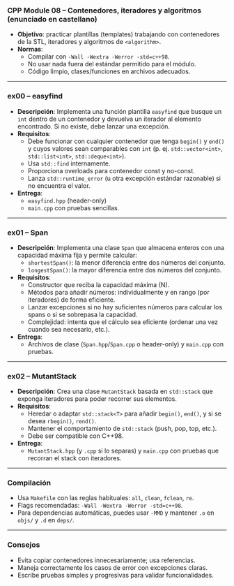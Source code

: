 ### CPP Module 08 – Contenedores, iteradores y algoritmos (enunciado en castellano)

- **Objetivo**: practicar plantillas (templates) trabajando con contenedores de la STL, iteradores y algoritmos de `<algorithm>`.
- **Normas**:
  - Compilar con `-Wall -Wextra -Werror -std=c++98`.
  - No usar nada fuera del estándar permitido para el módulo.
  - Código limpio, clases/funciones en archivos adecuados.

---

### ex00 – easyfind
- **Descripción**: Implementa una función plantilla `easyfind` que busque un `int` dentro de un contenedor y devuelva un iterador al elemento encontrado. Si no existe, debe lanzar una excepción.
- **Requisitos**:
  - Debe funcionar con cualquier contenedor que tenga `begin()` y `end()` y cuyos valores sean comparables con `int` (p. ej. `std::vector<int>`, `std::list<int>`, `std::deque<int>`).
  - Usa `std::find` internamente.
  - Proporciona overloads para contenedor const y no-const.
  - Lanza `std::runtime_error` (u otra excepción estándar razonable) si no encuentra el valor.
- **Entrega**:
  - `easyfind.hpp` (header-only)
  - `main.cpp` con pruebas sencillas.

---

### ex01 – Span
- **Descripción**: Implementa una clase `Span` que almacena enteros con una capacidad máxima fija y permite calcular:
  - `shortestSpan()`: la menor diferencia entre dos números del conjunto.
  - `longestSpan()`: la mayor diferencia entre dos números del conjunto.
- **Requisitos**:
  - Constructor que reciba la capacidad máxima (N).
  - Métodos para añadir números: individualmente y en rango (por iteradores) de forma eficiente.
  - Lanzar excepciones si no hay suficientes números para calcular los spans o si se sobrepasa la capacidad.
  - Complejidad: intenta que el cálculo sea eficiente (ordenar una vez cuando sea necesario, etc.).
- **Entrega**:
  - Archivos de clase (`Span.hpp`/`Span.cpp` o header-only) y `main.cpp` con pruebas.

---

### ex02 – MutantStack
- **Descripción**: Crea una clase `MutantStack` basada en `std::stack` que exponga iteradores para poder recorrer sus elementos.
- **Requisitos**:
  - Heredar o adaptar `std::stack<T>` para añadir `begin()`, `end()`, y si se desea `rbegin()`, `rend()`.
  - Mantener el comportamiento de `std::stack` (push, pop, top, etc.).
  - Debe ser compatible con C++98.
- **Entrega**:
  - `MutantStack.hpp` (y `.cpp` si lo separas) y `main.cpp` con pruebas que recorran el stack con iteradores.

---

### Compilación
- Usa `Makefile` con las reglas habituales: `all`, `clean`, `fclean`, `re`.
- Flags recomendadas: `-Wall -Wextra -Werror -std=c++98`.
- Para dependencias automáticas, puedes usar `-MMD` y mantener `.o` en `objs/` y `.d` en `deps/`.

---

### Consejos
- Evita copiar contenedores innecesariamente; usa referencias.
- Maneja correctamente los casos de error con excepciones claras.
- Escribe pruebas simples y progresivas para validar funcionalidades.








